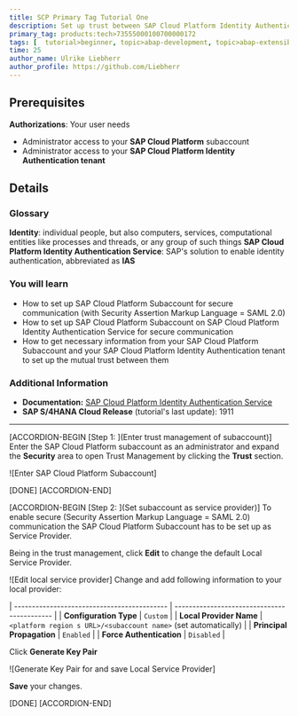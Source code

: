 ```yaml
---
title: SCP Primary Tag Tutorial One
description: Set up trust between SAP Cloud Platform Identity Authentication Service
primary_tag: products:tech>73555000100700000172
tags: [  tutorial>beginner, topic>abap-development, topic>abap-extensibility ]
time: 25
author_name: Ulrike Liebherr
author_profile: https://github.com/Liebherr
---
```


## Prerequisites
**Authorizations**: Your user needs
- Administrator access to your **SAP Cloud Platform** subaccount
- Administrator access to your **SAP Cloud Platform Identity Authentication tenant**

## Details
### Glossary
**Identity**: individual people, but also computers, services, computational entities like processes and threads, or any group of such things
**SAP Cloud Platform Identity Authentication Service**: SAP's solution to enable identity authentication, abbreviated as **IAS**

### You will learn
- How to set up SAP Cloud Platform Subaccount for secure communication (with Security Assertion Markup Language = SAML 2.0)
- How to set up SAP Cloud Platform Subaccount on SAP Cloud Platform Identity Authentication Service for secure communication
- How to get necessary information from your SAP Cloud Platform Subaccount and your SAP Cloud Platform Identity Authentication tenant to set up the mutual trust between them

### Additional Information
- **Documentation:** [SAP Cloud Platform Identity Authentication Service](https://help.sap.com/viewer/6d6d63354d1242d185ab4830fc04feb1/Cloud/en-US/d17a116432d24470930ebea41977a888.html)
- **SAP S/4HANA Cloud Release** (tutorial's last update): 1911
---

[ACCORDION-BEGIN [Step 1: ](Enter trust management of subaccount)]
Enter the SAP Cloud Platform subaccount as an administrator and expand the **Security** area to open Trust Management by clicking the **Trust** section.

![Enter SAP Cloud Platform Subaccount]

[DONE]
[ACCORDION-END]

[ACCORDION-BEGIN [Step 2: ](Set subaccount as service provider)]
To enable secure (Security Assertion Markup Language = SAML 2.0) communication the SAP Cloud Platform Subaccount has to be set up as Service Provider.

Being in the trust management, click **Edit** to change the default Local Service Provider.

![Edit local service provider]
Change and add following information to your local provider:

| ------------------------------------------- | ------------------------------------------- |
|           **Configuration Type**            |                    `Custom`                   |
|           **Local Provider Name**           | `<platform region s URL>/<subaccount name>` (set automatically) |
|          **Principal Propagation**          |                 `Enabled`                 |
|          **Force Authentication**           |               `Disabled`            |

Click **Generate Key Pair**

![Generate Key Pair for and save Local Service Provider]

**Save** your changes.

[DONE]
[ACCORDION-END]

